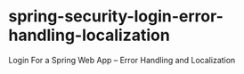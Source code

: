 # spring-security-login-error-handling-localization
Login For a Spring Web App – Error Handling and Localization
